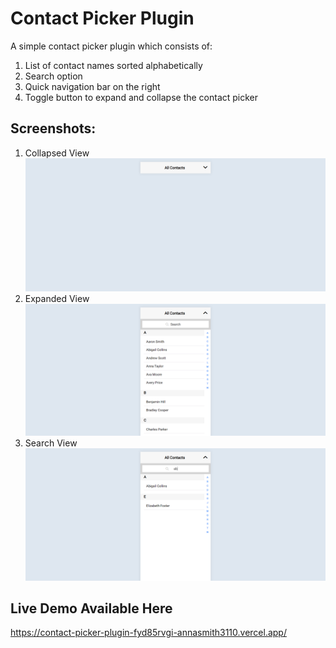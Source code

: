 # Contact Picker Plugin
A simple contact picker plugin which consists of: 
1) List of contact names sorted alphabetically 
2) Search option
3) Quick navigation bar on the right
4) Toggle button to expand and collapse the contact picker

## Screenshots: 
1. Collapsed View ![Collapsed View](screenshots/collapsedView.PNG "Collapsed View")
2. Expanded View ![Expanded View](screenshots/expandedView.PNG "Expanded View")
3. Search View ![Search View](screenshots/searchView.PNG "Search View")

## Live Demo Available Here 
https://contact-picker-plugin-fyd85rvgi-annasmith3110.vercel.app/ 
